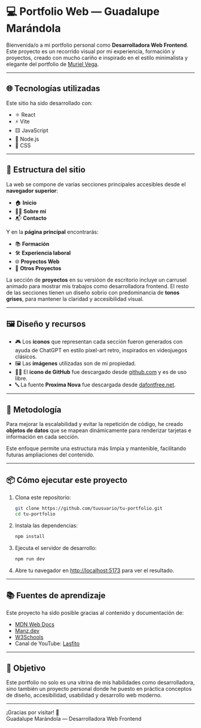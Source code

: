 # 💻 Portfolio Web — Guadalupe Marándola

Bienvenida/o a mi portfolio personal como **Desarrolladora Web Frontend**. Este proyecto es un recorrido visual por mi experiencia, formación y proyectos, creado con mucho cariño e inspirado en el estilo minimalista y elegante del portfolio de [Muriel Vega](https://www.murielvega.net/).

---

## 🌐 Tecnologías utilizadas

Este sitio ha sido desarrollado con:

- ⚛️ React
- ⚡ Vite
- 🟨 JavaScript
- 🧩 Node.js
- 🎨 CSS

---

## 🧱 Estructura del sitio

La web se compone de varias secciones principales accesibles desde el **navegador superior**:

- 🏠 **Inicio**
- 👩‍💻 **Sobre mí**
- 📬 **Contacto**

Y en la **página principal** encontrarás:

- 📚 **Formación**
- 🛠️ **Experiencia laboral**
- 🌐 **Proyectos Web**
- 🎨 **Otros Proyectos**

La sección de **proyectos** en su versióon de escritorio incluye un carrusel animado para mostrar mis trabajos como desarrolladora frontend. El resto de las secciones tienen un diseño sobrio con predominancia de **tonos grises**, para mantener la claridad y accesibilidad visual.

---

## 🖼️ Diseño y recursos

- 🎮 Los **iconos** que representan cada sección fueron generados con ayuda de ChatGPT en estilo pixel-art retro, inspirados en videojuegos clásicos.
- 🖼️ Las **imágenes** utilizadas son de mi propiedad.
- 🐱‍💻 El **icono de GitHub** fue descargado desde [github.com](https://github.com/logos) y es de uso libre.
- 🔤 La fuente **Proxima Nova** fue descargada desde [dafontfree.net](https://www.dafontfree.net/).

---

## 🧠 Metodología

Para mejorar la escalabilidad y evitar la repetición de código, he creado **objetos de datos** que se mapean dinámicamente para renderizar tarjetas e información en cada sección.

Este enfoque permite una estructura más limpia y mantenible, facilitando futuras ampliaciones del contenido.

---

## 📦 Cómo ejecutar este proyecto

1. Clona este repositorio:

   ```bash
   git clone https://github.com/tuusuario/tu-portfolio.git
   cd tu-portfolio
   ```

2. Instala las dependencias:

   ```bash
   npm install
   ```

3. Ejecuta el servidor de desarrollo:

   ```bash
   npm run dev
   ```

4. Abre tu navegador en [http://localhost:5173](http://localhost:5173) para ver el resultado.

---

## 📚 Fuentes de aprendizaje

Este proyecto ha sido posible gracias al contenido y documentación de:

- [MDN Web Docs](https://developer.mozilla.org/)
- [Manz.dev](https://manz.dev/)
- [W3Schools](https://www.w3schools.com/)
- Canal de YouTube: [Lasfito](https://www.youtube.com/@lasfito)

---

## 🎯 Objetivo

Este portfolio no solo es una vitrina de mis habilidades como desarrolladora, sino también un proyecto personal donde he puesto en práctica conceptos de diseño, accesibilidad, usabilidad y desarrollo web moderno.

---

¡Gracias por visitar! 💛  
Guadalupe Marándola — Desarrolladora Web Frontend
